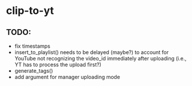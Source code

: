 # clip-to-yt

## TODO:
- fix timestamps
- insert_to_playlist() needs to be delayed (maybe?) to account for YouTube not recognizing the video_id immediately after uploading (i.e., YT has to process the upload first?)
- generate_tags()
- add argument for manager uploading mode
